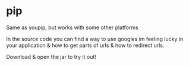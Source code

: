 # pip
Same as youpip, but works with some other platforms

In the source code you can find a way to use googles im feeling lucky in your application & how to get parts of urls & how to redirect urls.

Download & open the jar to try it out!
